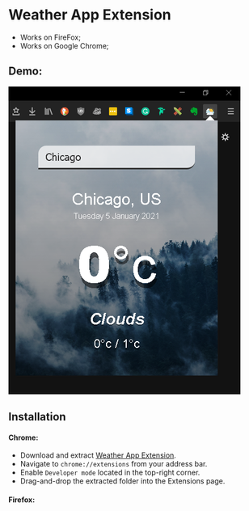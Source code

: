 # Weather App Extension

* Works on FireFox;
* Works on Google Chrome;

## Demo:

<img src="https://github.com/RegusAl/weather-app-extension/blob/main/images/demo1.png">

## Installation

#### Chrome:

- Download and extract [Weather App Extension](https://github.com/RegusAl/weather-app-extension/archive/main.zip).
- Navigate to `chrome://extensions` from your address bar.
- Enable `Developer mode` located in the top-right corner.
- Drag-and-drop the extracted folder into the Extensions page.

#### Firefox:





 
